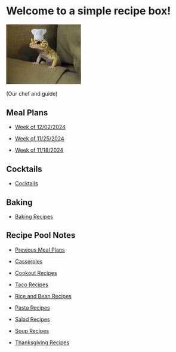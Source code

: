 # Welcome to a simple recipe box!

<img src="./lizard_chef.jpg" alt="Our Hero" width="200"/>

(Our chef and guide) 

## Meal Plans

- [Week of 12/02/2024](./mealplan20241202.md)

- [Week of 11/25/2024](./mealplan20241125.md)

- [Week of 11/18/2024](./mealplan20241118.md)

## Cocktails

- [Cocktails](./CockTailIndex.md)

## Baking

- [Baking Recipes](./BakingIndex.md)

## Recipe Pool Notes

- [Previous Meal Plans](./PreviousMealPlansIndex.md)

- [Casseroles](./1PanMeals.md)

- [Cookout Recipes](./cookOutRecipes.md)

- [Taco Recipes](./TacoRecipeIdeas.md)

- [Rice and Bean Recipes](./lentilAndRiceRecipeIdeas.md)

- [Pasta Recipes](./PastaRecipeIdeas.md)

- [Salad Recipes](./saladRecipeIdeas.md)

- [Soup Recipes](./SoupIndex.md)

- [Thanksgiving Recipes](./ThanksgivingIndex.md)